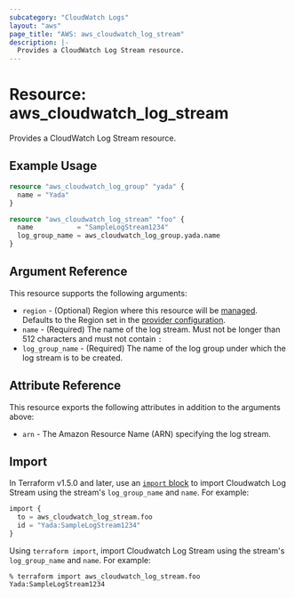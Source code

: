 ```yaml
---
subcategory: "CloudWatch Logs"
layout: "aws"
page_title: "AWS: aws_cloudwatch_log_stream"
description: |-
  Provides a CloudWatch Log Stream resource.
---
```


# Resource: aws_cloudwatch_log_stream

Provides a CloudWatch Log Stream resource.

## Example Usage

```terraform
resource "aws_cloudwatch_log_group" "yada" {
  name = "Yada"
}

resource "aws_cloudwatch_log_stream" "foo" {
  name           = "SampleLogStream1234"
  log_group_name = aws_cloudwatch_log_group.yada.name
}
```

## Argument Reference

This resource supports the following arguments:

* `region` - (Optional) Region where this resource will be [managed](https://docs.aws.amazon.com/general/latest/gr/rande.html#regional-endpoints). Defaults to the Region set in the [provider configuration](https://registry.terraform.io/providers/hashicorp/aws/latest/docs#aws-configuration-reference).
* `name` - (Required) The name of the log stream. Must not be longer than 512 characters and must not contain `:`
* `log_group_name` - (Required) The name of the log group under which the log stream is to be created.

## Attribute Reference

This resource exports the following attributes in addition to the arguments above:

* `arn` - The Amazon Resource Name (ARN) specifying the log stream.

## Import

In Terraform v1.5.0 and later, use an [`import` block](https://developer.hashicorp.com/terraform/language/import) to import Cloudwatch Log Stream using the stream's `log_group_name` and `name`. For example:

```terraform
import {
  to = aws_cloudwatch_log_stream.foo
  id = "Yada:SampleLogStream1234"
}
```

Using `terraform import`, import Cloudwatch Log Stream using the stream's `log_group_name` and `name`. For example:

```console
% terraform import aws_cloudwatch_log_stream.foo Yada:SampleLogStream1234
```
